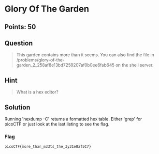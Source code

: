 # Glory Of The Garden
## Points: 50

## Question 
  > This garden contains more than it seems. You can also find the file in /problems/glory-of-the-garden_2_258af8e13bd7259207af0b0ee6fab645 on the shell server.
## Hint
  > What is a hex editor?
## Solution
 Running 'hexdump -C' returns a formatted hex table. Either 'grep' for picoCTF or just look at the last listing to see the flag.
### Flag
`picoCTF{more_than_m33ts_the_3y31e0af5C7}`

